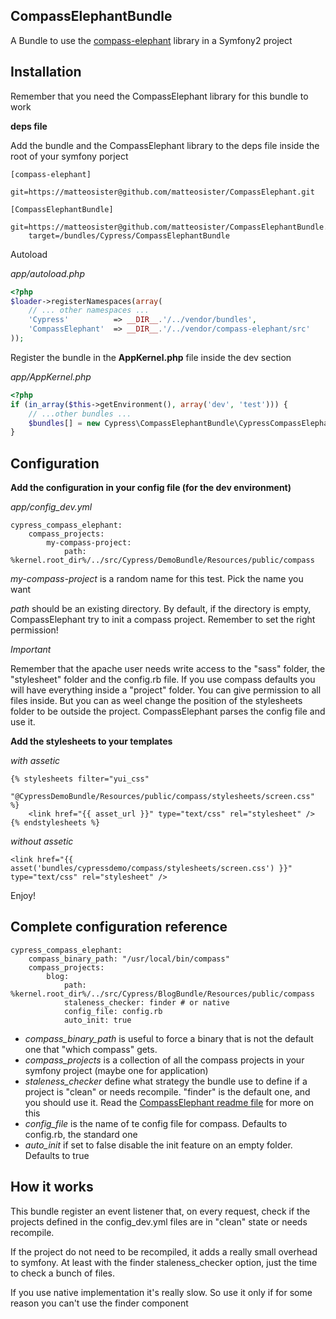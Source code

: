 CompassElephantBundle
---------------------

A Bundle to use the [compass-elephant](https://github.com/matteosister/CompassElephant) library in a Symfony2 project

Installation
------------

Remember that you need the CompassElephant library for this bundle to work

**deps file**

Add the bundle and the CompassElephant library to the deps file inside the root of your symfony porject

```
[compass-elephant]
    git=https://matteosister@github.com/matteosister/CompassElephant.git

[CompassElephantBundle]
    git=https://matteosister@github.com/matteosister/CompassElephantBundle.git
    target=/bundles/Cypress/CompassElephantBundle
```

Autoload

*app/autoload.php*

``` php
<?php
$loader->registerNamespaces(array(
    // ... other namespaces ...
    'Cypress'          => __DIR__.'/../vendor/bundles',
    'CompassElephant'  => __DIR__.'/../vendor/compass-elephant/src'
));
```

Register the bundle in the **AppKernel.php** file inside the dev section

*app/AppKernel.php*

``` php
<?php
if (in_array($this->getEnvironment(), array('dev', 'test'))) {
    // ...other bundles ...
    $bundles[] = new Cypress\CompassElephantBundle\CypressCompassElephantBundle();
}
```

Configuration
-------------

**Add the configuration in your config file (for the dev environment)**

*app/config_dev.yml*

```
cypress_compass_elephant:
    compass_projects:
        my-compass-project:
            path: %kernel.root_dir%/../src/Cypress/DemoBundle/Resources/public/compass
```

*my-compass-project* is a random name for this test. Pick the name you want

*path* should be an existing directory. By default, if the directory is empty, CompassElephant try to init a compass project. Remember to set the right permission!

*Important*

Remember that the apache user needs write access to the "sass" folder, the "stylesheet" folder and the config.rb file. If you use compass defaults you will have everything inside a "project" folder. You can give permission to all files inside. But you can as weel change the position of the stylesheets folder to be outside the project. CompassElephant parses the config file and use it.

**Add the stylesheets to your templates**

*with assetic*

```
{% stylesheets filter="yui_css"
    "@CypressDemoBundle/Resources/public/compass/stylesheets/screen.css" %}
    <link href="{{ asset_url }}" type="text/css" rel="stylesheet" />
{% endstylesheets %}
```

*without assetic*

```
<link href="{{ asset('bundles/cypressdemo/compass/stylesheets/screen.css') }}" type="text/css" rel="stylesheet" />
```

Enjoy!

Complete configuration reference
--------------------------------

```
cypress_compass_elephant:
    compass_binary_path: "/usr/local/bin/compass"
    compass_projects:
        blog:
            path: %kernel.root_dir%/../src/Cypress/BlogBundle/Resources/public/compass
            staleness_checker: finder # or native
            config_file: config.rb
            auto_init: true
```

* *compass_binary_path* is useful to force a binary that is not the default one that "which compass" gets.
* *compass_projects* is a collection of all the compass projects in your symfony project (maybe one for application)
* *staleness_checker* define what strategy the bundle use to define if a project is "clean" or needs recompile. "finder" is the default one, and you should use it. Read the [CompassElephant readme file](https://github.com/matteosister/CompassElephant) for more on this
* *config_file* is the name of te config file for compass. Defaults to config.rb, the standard one
* *auto_init* if set to false disable the init feature on an empty folder. Defaults to true

How it works
------------

This bundle register an event listener that, on every request, check if the projects defined in the config_dev.yml files are in "clean" state or needs recompile.

If the project do not need to be recompiled, it adds a really small overhead to symfony. At least with the finder staleness_checker option, just the time to check a bunch of files.

If you use native implementation it's really slow. So use it only if for some reason you can't use the finder component



